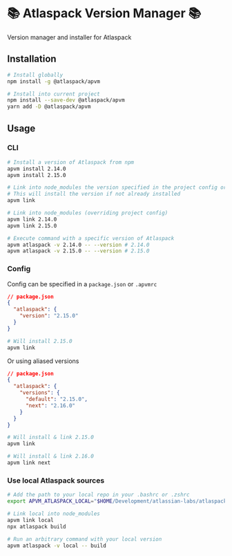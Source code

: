 # 📚 Atlaspack Version Manager 📚

Version manager and installer for Atlaspack

## Installation

```bash
# Install globally
npm install -g @atlaspack/apvm

# Install into current project
npm install --save-dev @atlaspack/apvm
yarn add -D @atlaspack/apvm
```

## Usage

### CLI

```bash
# Install a version of Atlaspack from npm
apvm install 2.14.0
apvm install 2.15.0

# Link into node_modules the version specified in the project config or default
# This will install the version if not already installed
apvm link

# Link into node_modules (overriding project config)
apvm link 2.14.0
apvm link 2.15.0

# Execute command with a specific version of Atlaspack
apvm atlaspack -v 2.14.0 -- --version # 2.14.0
apvm atlaspack -v 2.15.0 -- --version # 2.15.0
```

### Config

Config can be specified in a `package.json` or `.apvmrc`

```json
// package.json
{
  "atlaspack": {
    "version": "2.15.0"
  }
}
```

```bash
# Will install 2.15.0
apvm link
```

Or using aliased versions

```json
// package.json
{
  "atlaspack": {
    "versions": {
      "default": "2.15.0",
      "next": "2.16.0"
    }
  }
}
```

```bash
# Will install & link 2.15.0
apvm link

# Will install & link 2.16.0
apvm link next
```

### Use local Atlaspack sources

```bash
# Add the path to your local repo in your .bashrc or .zshrc
export APVM_ATLASPACK_LOCAL="$HOME/Development/atlassian-labs/atlaspack"

# Link local into node_modules
apvm link local
npx atlaspack build

# Run an arbitrary command with your local version
apvm atlaspack -v local -- build
```
